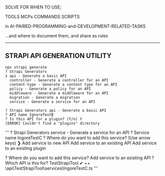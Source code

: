 










SOLVE FOR WHEN TO USE; 

TOOLS
MCPs
COMMANDS
SCRIPTS

in AI-PAIRED-PROGRAMMING-and-DEVELOPMENT-RELATED-TASKS

...and where to document them, and share as rules


---

## STRAPI API GENERATION UTILITY

```
npx strapi generate
? Strapi Generators
❯ api - Generate a basic API
  controller - Generate a controller for an API
  content-type - Generate a content type for an API
  policy - Generate a policy for an API
  middleware - Generate a middleware for an API
  migration - Generate a migration
  service - Generate a service for an API
```

```
? Strapi Generators api - Generate a basic API
? API name IgnoreTestB
? Is this API for a plugin? (Y/n) Y
[ERROR] Couldn't find a "plugins" directory
```

'''
? Strapi Generators service - Generate a service for an API
? Service name IngoreTestC
? Where do you want to add this service? (Use arrow keys)
❯ Add service to new API 
  Add service to an existing API 
  Add service to an existing plugin 

? Where do you want to add this service? Add service to an existing API
? Which API is this for? TestStrapiTool
✔  ++ \api\TestStrapiTool\services\IngoreTestC.ts
'''